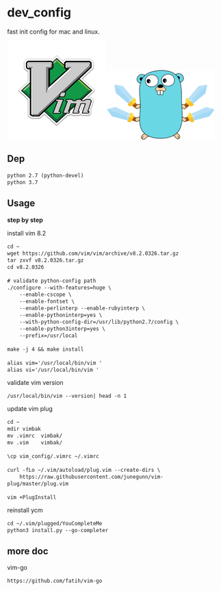 # dev_config

fast init config for mac and linux.

<img src="static/vim.png" alt="vim-golang" width="230" />
<img src="static/golang.png" alt="golang" width="250" />

## Dep

```
python 2.7 (python-devel)
python 3.7
```

## Usage

**step by step**

install vim 8.2

```
cd ~
wget https://github.com/vim/vim/archive/v8.2.0326.tar.gz
tar zxvf v8.2.0326.tar.gz
cd v8.2.0326

# validate python-config path
./configure --with-features=huge \
    --enable-cscope \
    --enable-fontset \
    --enable-perlinterp --enable-rubyinterp \
    --enable-pythoninterp=yes \
    --with-python-config-dir=/usr/lib/python2.7/config \
    --enable-python3interp=yes \
    --prefix=/usr/local

make -j 4 && make install

alias vim='/usr/local/bin/vim '
alias vi='/usr/local/bin/vim '
```

validate vim version

```
/usr/local/bin/vim --version| head -n 1
```

update vim plug

```
cd ~
mdir vimbak
mv .vimrc  vimbak/
mv .vim    vimbak/

\cp vim_config/.vimrc ~/.vimrc

curl -fLo ~/.vim/autoload/plug.vim --create-dirs \
    https://raw.githubusercontent.com/junegunn/vim-plug/master/plug.vim

vim +PlugInstall
```

reinstall ycm

```
cd ~/.vim/plugged/YouCompleteMe
python3 install.py --go-completer
```

## more doc

vim-go

```
https://github.com/fatih/vim-go
```
